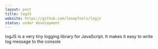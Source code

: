 ```yaml
---
layout: post
title: logJS
website: https://github.com/looopTools/logjs
status: under development
---
```

logJS is a very tiny logging library for JavaScript. It makes it easy to write log message to the console
